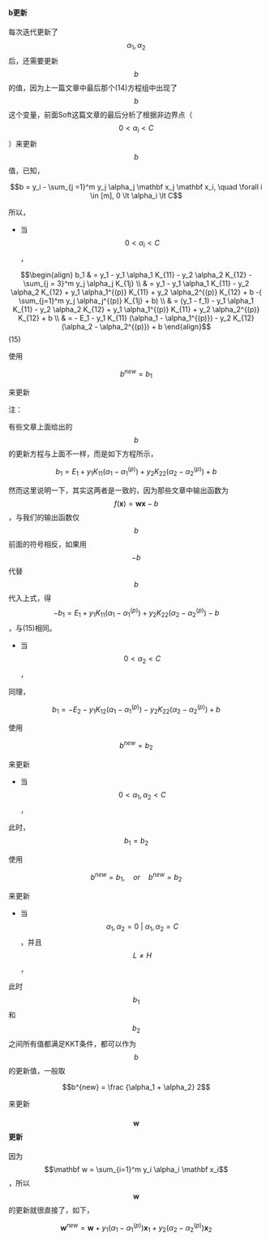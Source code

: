 #### b更新

每次迭代更新了$$\alpha_1, \alpha_2$$ 后，还需要更新$$b$$ 的值，因为上一篇文章中最后那个\(14\)方程组中出现了$$b$$ 这个变量，前面Soft这篇文章的最后分析了根据非边界点（$$0 \lt \alpha_i \lt C$$ ）来更新$$b$$ 值，已知，

$$b = y_i - \sum_{j =1}^m y_j \alpha_j \mathbf x_j \mathbf x_i, \quad \forall i \in [m], 0 \lt \alpha_i \lt C$$

所以，

* 当$$0 \lt \alpha_i \lt C$$，

$$\begin{align} b_1 & = y_1 - y_1 \alpha_1 K_{11} - y_2 \alpha_2 K_{12} - \sum_{j = 3}^m y_j \alpha_j K_{1j} \\ & = y_1 - y_1 \alpha_1 K_{11} - y_2 \alpha_2 K_{12} +  y_1 \alpha_1^{(p)} K_{11} + y_2 \alpha_2^{(p)} K_{12} + b -( \sum_{j=1}^m y_j \alpha_j^{(p)} K_{1j} + b) \\ & = (y_1 - f_1) - y_1 \alpha_1 K_{11} - y_2 \alpha_2 K_{12} +  y_1 \alpha_1^{(p)} K_{11} + y_2 \alpha_2^{(p)} K_{12} + b \\ & = - E_1 - y_1 K_{11} (\alpha_1 - \alpha_1^{(p)}) - y_2 K_{12} (\alpha_2 - \alpha_2^{(p)}) + b \end{align}$$        \(15\)

使用

$$b^{new} = b_1$$ 

来更新

注：

有些文章上面给出的$$b$$ 的更新方程与上面不一样，而是如下方程所示，

$$b_1 = E_1 + y_1 K_{11} (\alpha_1 - \alpha_1^{(p)}) + y_2 K_{22} (\alpha_2 - \alpha_2^{(p)}) + b$$

然而这里说明一下，其实这两者是一致的，因为那些文章中输出函数为$$f(\mathbf x) = \mathbf {wx} - b$$，与我们的输出函数仅$$b$$ 前面的符号相反，如果用$$-b$$ 代替$$b$$ 代入上式，得$$-b_1 = E_1 + y_1 K_{11} (\alpha_1 - \alpha_1^{(p)}) + y_2 K_{22} (\alpha_2 - \alpha_2^{(p)})  - b$$，与\(15\)相同。

*  当$$ 0 \lt \alpha_2 \lt C$$，

同理，

$$b_1 = - E_2 - y_1K_{12}(\alpha_1 - \alpha_1^{(p)}) - y_2 K_{22} (\alpha_2 - \alpha_2^{(p)}) + b$$

使用

$$b^{new} = b_2$$

来更新

*  当$$ 0 \lt \alpha_1, \alpha_2 \lt C$$，

此时，$$b_1 = b_2$$

使用

$$b^{new} = b_1, \quad or \quad b^{new} = b_2$$ 

来更新

*  当$$\alpha_1 , \alpha_2 = 0 \ | \ \alpha_1, \alpha_2 = C $$，并且$$L \neq H$$，

此时$$b_1$$ 和$$b_2$$ 之间所有值都满足KKT条件，都可以作为$$b$$ 的更新值，一般取

$$b^{new} = \frac {\alpha_1 + \alpha_2} 2$$

来更新

####  $$\mathbf w$$ 更新

因为$$\mathbf w = \sum_{i=1}^m y_i \alpha_i \mathbf x_i$$，所以$$\mathbf w$$ 的更新就很直接了，如下，

$$\mathbf w^{new} = \mathbf w + y_1(\alpha_1 - \alpha_1^{(p)}) \mathbf x_1 + y_2 (\alpha_2 - \alpha_2^{(p)}) \mathbf x_2$$







